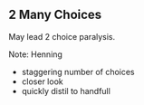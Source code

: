 ##  2 Many Choices

May lead 2 choice paralysis.

Note:
Henning

- staggering number of choices
- closer look
- quickly distil to handfull
